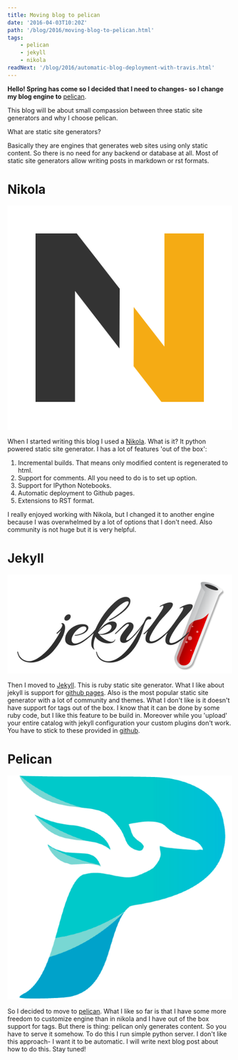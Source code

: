 ```yaml
---
title: Moving blog to pelican
date: '2016-04-03T10:20Z'
path: '/blog/2016/moving-blog-to-pelican.html'
tags: 
    - pelican
    - jekyll
    - nikola
readNext: '/blog/2016/automatic-blog-deployment-with-travis.html'
---
```


**Hello! Spring has come so I decided that I need to changes- so I
change my blog engine to** [pelican](http://blog.getpelican.com/).

This blog will be about small compassion between three static site
generators and why I choose pelican.

What are static site generators?

Basically they are engines that generates web sites using only static
content. So there is no need for any backend or database at all. Most of
static site generators allow writing posts in markdown or rst formats.

Nikola
======

![](./nikola.png)

When I started writing this blog I used a
[Nikola](https://getnikola.com/). What is it? It python powered static
site generator. I has a lot of features 'out of the box':

1.  Incremental builds. That means only modified content is regenerated
    to html.
2.  Support for comments. All you need to do is to set up option.
3.  Support for IPython Notebooks.
4.  Automatic deployment to Github pages.
5.  Extensions to RST format.

I really enjoyed working with Nikola, but I changed it to another engine
because I was overwhelmed by a lot of options that I don't need. Also
community is not huge but it is very helpful.

Jekyll
======

![](./jekyll.png)

Then I moved to [Jekyll](https://jekyllrb.com/). This is ruby static
site generator. What I like about jekyll is support for [github
pages](https://pages.github.com/). Also is the most popular static site
generator with a lot of community and themes. What I don't like is it
doesn't have support for tags out of the box. I know that it can be done
by some ruby code, but I like this feature to be build in. Moreover
while you 'upload' your entire catalog with jekyll configuration your
custom plugins don't work. You have to stick to these provided in
[github](https://pages.github.com/versions/).

Pelican
=======

![](./pelican.png)

So I decided to move to [pelican](http://blog.getpelican.com/). What I
like so far is that I have some more freedom to customize engine than in
nikola and I have out of the box support for tags. But there is thing:
pelican only generates content. So you have to serve it somehow. To do
this I run simple python server. I don't like this approach- I want it
to be automatic. I will write next blog post about how to do this. Stay
tuned!
